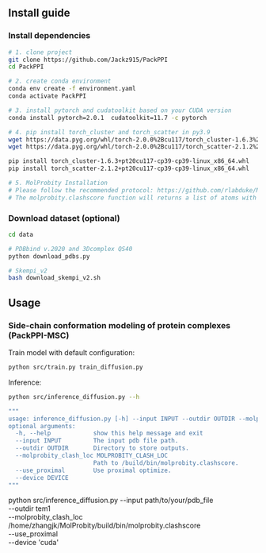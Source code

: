 ## Install guide

### Install dependencies

``` bash
# 1. clone project
git clone https://github.com/Jackz915/PackPPI
cd PackPPI

# 2. create conda environment
conda env create -f environment.yaml
conda activate PackPPI

# 3. install pytorch and cudatoolkit based on your CUDA version
conda install pytorch=2.0.1  cudatoolkit=11.7 -c pytorch

# 4. pip install torch_cluster and torch_scatter in py3.9
wget https://data.pyg.org/whl/torch-2.0.0%2Bcu117/torch_cluster-1.6.3%2Bpt20cu117-cp39-cp39-linux_x86_64.whl
wget https://data.pyg.org/whl/torch-2.0.0%2Bcu117/torch_scatter-2.1.2%2Bpt20cu117-cp39-cp39-linux_x86_64.whl

pip install torch_cluster-1.6.3+pt20cu117-cp39-cp39-linux_x86_64.whl
pip install torch_scatter-2.1.2+pt20cu117-cp39-cp39-linux_x86_64.whl

# 5. MolProbity Installation
# Please follow the recommended protocol: https://github.com/rlabduke/MolProbity
# The molprobity.clashscore function will returns a list of atoms with impossible steric clashes and the clashscore.
```

### Download dataset (optional)

``` bash
cd data

# PDBbind v.2020 and 3Dcomplex QS40
python download_pdbs.py

# Skempi_v2
bash download_skempi_v2.sh
```


## Usage

### Side-chain conformation modeling of protein complexes (PackPPI-MSC)
Train model with default configuration:

``` bash
python src/train.py train_diffusion.py
```

Inference:
``` bash
python src/inference_diffusion.py --h

"""
usage: inference_diffusion.py [-h] --input INPUT --outdir OUTDIR --molprobity_clash_loc MOLPROBITY_CLASH_LOC [--use_proximal] [--device DEVICE]
optional arguments:
  -h, --help            show this help message and exit
  --input INPUT         The input pdb file path.
  --outdir OUTDIR       Directory to store outputs.
  --molprobity_clash_loc MOLPROBITY_CLASH_LOC
                        Path to /build/bin/molprobity.clashscore.
  --use_proximal        Use proximal optimize.
  --device DEVICE
"""
```

python src/inference_diffusion.py --input path/to/your/pdb_file \
                                  --outdir tem1 \
                                  --molprobity_clash_loc /home/zhangjk/MolProbity/build/bin/molprobity.clashscore \
                                  --use_proximal \
                                  --device 'cuda'
```




